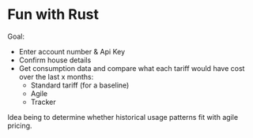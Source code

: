 # Fun with Rust

Goal:

- Enter account number & Api Key
- Confirm house details
- Get consumption data and compare what each tariff would have cost over the last x months:
    - Standard tariff (for a baseline)
    - Agile
    - Tracker
 
Idea being to determine whether historical usage patterns fit with agile pricing.
